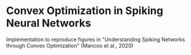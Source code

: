 # Convex Optimization in Spiking Neural Networks

Implementation to reproduce figures in "Understanding Spiking Networks through Convex Optimization" (Mancoo et al., 2020)
